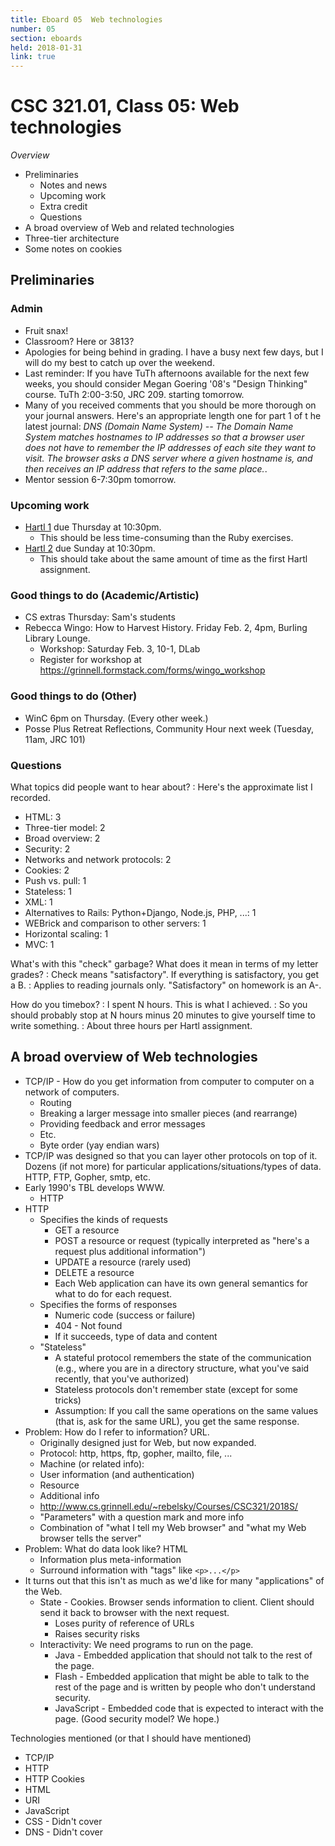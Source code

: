 ```yaml
---
title: Eboard 05  Web technologies
number: 05
section: eboards
held: 2018-01-31
link: true
---
```

CSC 321.01, Class 05:  Web technologies
=======================================

_Overview_

* Preliminaries
    * Notes and news
    * Upcoming work
    * Extra credit
    * Questions
* A broad overview of Web and related technologies
* Three-tier architecture
* Some notes on cookies 

Preliminaries
-------------

### Admin

* Fruit snax!
* Classroom?  Here or 3813?
* Apologies for being behind in grading.  I have a busy next 
  few days, but I will do my best to catch up over the weekend.
* Last reminder: If you have TuTh afternoons available for the next few
  weeks, you should consider Megan Goering '08's "Design Thinking" 
  course.  TuTh 2:00-3:50, JRC 209. starting tomorrow.
* Many of you received comments that you should be more thorough on your
  journal answers.  Here's an appropriate length one for part 1 of t he
  latest journal:
  _DNS (Domain Name System) -- The Domain Name System matches hostnames to IP addresses so that a browser user does not have to remember the IP addresses of each site they want to visit. The browser asks a DNS server where a given hostname is, and then receives an IP address that refers to the same place._.
* Mentor session 6-7:30pm tomorrow.

### Upcoming work

* [Hartl 1](../assignments/hartl-1) due Thursday at 10:30pm.
    * This should be less time-consuming than the Ruby exercises.
* [Hartl 2](../assignments/hartl-2) due Sunday at 10:30pm.
    * This should take about the same amount of time as the first
      Hartl assignment.

### Good things to do (Academic/Artistic)

* CS extras Thursday: Sam's students
* Rebecca Wingo: How to Harvest History.  Friday Feb. 2, 4pm, Burling 
  Library Lounge.
    * Workshop: Saturday Feb. 3, 10-1, DLab
    * Register for workshop at <https://grinnell.formstack.com/forms/wingo_workshop>

### Good things to do (Other)

* WinC 6pm on Thursday.  (Every other week.)
* Posse Plus Retreat Reflections, Community Hour next week (Tuesday,
  11am, JRC 101)

### Questions

What topics did people want to hear about?
  : Here's the approximate list I recorded.

* HTML: 3
* Three-tier model: 2
* Broad overview: 2
* Security: 2
* Networks and network protocols: 2
* Cookies: 2
* Push vs. pull: 1
* Stateless: 1
* XML: 1
* Alternatives to Rails: Python+Django, Node.js, PHP, ...: 1
* WEBrick and comparison to other servers: 1
* Horizontal scaling: 1
* MVC: 1

What's with this "check" garbage?  What does it mean in terms of my letter grades?
  : Check means "satisfactory".  If everything is satisfactory, you get a B.
  : Applies to reading journals only.  "Satisfactory" on homework
    is an A-.

How do you timebox?
  : I spent N hours.  This is what I achieved.
  : So you should probably stop at N hours minus 20 minutes
    to give yourself time to write something.
  : About three hours per Hartl assignment.
 
A broad overview of Web technologies
------------------------------------

* TCP/IP - How do you get information from computer to computer
  on a network of computers.
    * Routing
    * Breaking a larger message into smaller pieces (and rearrange)
    * Providing feedback and error messages 
    * Etc.
    * Byte order (yay endian wars)
* TCP/IP was designed so that you can layer other protocols on
  top of it.  Dozens (if not more) for particular 
  applications/situations/types of data.  HTTP, FTP, Gopher,
  smtp, etc.
* Early 1990's TBL develops WWW.
     * HTTP
* HTTP
    * Specifies the kinds of requests 
       * GET a resource
       * POST a resource or request (typically interpreted
         as "here's a request plus additional information")
       * UPDATE a resource (rarely used)
       * DELETE a resource
       * Each Web application can have its own general semantics
         for what to do for each request.
    * Specifies the forms of responses
       * Numeric code (success or failure)
       * 404 - Not found
       * If it succeeds, type of data and content
    * "Stateless"
       * A stateful protocol remembers the state of the communication
         (e.g., where you are in a directory structure, what you've
          said recently, that you've authorized)
       * Stateless protocols don't remember state (except for
         some tricks)
       * Assumption: If you call the same operations on the same
         values (that is, ask for the same URL), you get the same
         response.
* Problem: How do I refer to information?  URL.
    * Originally designed just for Web, but now expanded.
    * Protocol: http, https, ftp, gopher, mailto, file, ...
    * Machine (or related info): 
    * User information (and authentication)
    * Resource
    * Additional info
    * http://www.cs.grinnell.edu/~rebelsky/Courses/CSC321/2018S/
    * "Parameters" with a question mark and more info
    * Combination of "what I tell my Web browser" and "what my Web
      browser tells the server"
* Problem: What do data look like?  HTML
    * Information plus meta-information
    * Surround information with "tags" like `<p>...</p>`
* It turns out that this isn't as much as we'd like for many
  "applications" of the Web.
    * State - Cookies.  Browser sends information to client.
      Client should send it back to browser with the next
      request.
        * Loses purity of reference of URLs
        * Raises security risks
    * Interactivity: We need programs to run on the page.
        * Java - Embedded application that should not talk
          to the rest of the page.
        * Flash - Embedded application that might be able to
          talk to the rest of the page and is written by people
          who don't understand security.
        * JavaScript - Embedded code that is expected to interact
          with the page.  (Good security model?  We hope.)

Technologies mentioned (or that I should have mentioned)

* TCP/IP
* HTTP
* HTTP Cookies
* HTML
* URI
* JavaScript
* CSS - Didn't cover
* DNS - Didn't cover
